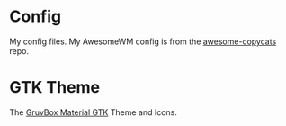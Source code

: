# Config

My config files.
My AwesomeWM config is from the [awesome-copycats](https://github.com/lcpz/awesome-copycats) repo.

# GTK Theme
The [GruvBox Material GTK](https://github.com/sainnhe/gruvbox-material-gtk) Theme and Icons.
